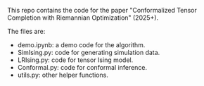 This repo contains the code for the paper "Conformalized Tensor Completion with Riemannian Optimization" (2025+).

The files are:
- demo.ipynb: a demo code for the algorithm.
- SimIsing.py: code for generating simulation data.
- LRIsing.py: code for tensor Ising model.
- Conformal.py: code for conformal inference.
- utils.py: other helper functions.
